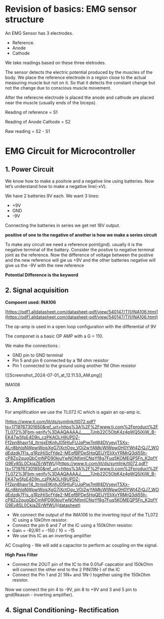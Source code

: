   

  

# Revision of basics: EMG sensor structure

An EMG Sensor has 3 electrodes.

- Reference.
- Anode
- Cathode

We take readings based on these three eletrodes.

The sensor detects the electric potential produced by the muscles of the body. We place the reference electrode in a region close to the actual measuring muscle but not on it. So that it detects the constant change but not the change due to conscious muscle movement.

After the referecne electrode is placed the anode and cathode are placed near the muscle (usually ends of the biceps).

Reading of reference = S1

Reading of Anode Cathode = S2

  

Raw reading = S2 - S1

  

  

# EMG Circuit for Microcontroller

  

## 1. Power Circuit

  

We know how to make a positvie and a negative line using batteries. Now let’s understand how to make a negative line(-xV).

We have 2 batteries 9V each. We want 3 lines:

- +9V
- GND
- -9V

Connecting the batteries in series we get net 18V output.

**positive of one to the negative of another is how we make a series circuit**

To make any circuit we need a reference point(gnd). usually it is the negative terminal of the battery. Consider the postive to negative terminal joint as the reference. Now the difference of voltage between the postive and the new reference will gie us +9V and the other batteries negative will give us the -9V with the new reference

  

**Potential Difference is the keyword**

  

## 2. Signal acquisition

  

**Compoent used: INA106**

[https://pdf1.alldatasheet.com/datasheet-pdf/view/540147/TI1/INA106.html](https://pdf1.alldatasheet.com/datasheet-pdf/view/540147/TI1/INA106.html)

  

The op-amp is used in a open loop configuration with the differential of 9V

The componet is a basic OP AMP with a G = 110.

We make the connections :

- GND pin to GND terminal
- Pin 5 and pin 6 connected by a 1M ohm resistor
- Pin 1 connected to the ground using another 1M Ohm resistor

![[Screenshot_2024-07-01_at_12.11.53_AM.png]]

IMA106

  

## 3. Amplification

  

For amplification we use the TL072 IC which is again an op-amp ic.

[https://www.ti.com/lit/ds/symlink/tl072.pdf?ts=1719767301650&ref_url=https%3A%2F%2Fwww.ti.com%2Fproduct%2FTL072%3Fbm-verify%3DAAQAAAAJ_____7Jnb22C5ObK4z4pWQ5jXjW_B-EK47w5fpE4D9n_czPKAOLH9UPDZ-Ff2pn8hayr14_ItrnjxEtKnhJ05HIuFUJqPjw7mW4DVyeyjT5Xx-ALn8bhlqNWpwWoisXgG7jXctOgv_VOj2wYAMkjWlWpw0H0YWt4ZrQJ7_WOdEdzdk7Fls_g1RzjHjScfYde2-MEqfBPDeSHqQElJYEliXvYRMrQ3dj55h-cP8Zo2qugQbCmNPD90kjuYwNONfimICNqYf8g7Fuq5KOMEQP5Fn_K2pfYG9Ey8SL0CkiaZErWfWU](https://www.ti.com/lit/ds/symlink/tl072.pdf?ts=1719767301650&ref_url=https%3A%2F%2Fwww.ti.com%2Fproduct%2FTL072%3Fbm-verify%3DAAQAAAAJ_____7Jnb22C5ObK4z4pWQ5jXjW_B-EK47w5fpE4D9n_czPKAOLH9UPDZ-Ff2pn8hayr14_ItrnjxEtKnhJ05HIuFUJqPjw7mW4DVyeyjT5Xx-ALn8bhlqNWpwWoisXgG7jXctOgv_VOj2wYAMkjWlWpw0H0YWt4ZrQJ7_WOdEdzdk7Fls_g1RzjHjScfYde2-MEqfBPDeSHqQElJYEliXvYRMrQ3dj55h-cP8Zo2qugQbCmNPD90kjuYwNONfimICNqYf8g7Fuq5KOMEQP5Fn_K2pfYG9Ey8SL0CkiaZErWfWU)(datasheet)

  

- We connect the output of the IMA106 to the inverting input of the TL072 IC using a 10kOhm resistor.
- Connect the pin 6 and 7 of the IC using a 150kOhm resistor.
- Gain = -R2/R1 = -150 / 10 = -15
- We use this IC as an inverting amplifier

AC Coupling - We will add a capacitor to perform ac coupling on the signal.

  

**High Pass Filter**

- Connect the 2OUT pin of the IC to the 0.01uF capcatior and 150kOhm will connect the other end to the 2 PIN(1IN-) of the IC
- Connect the Pin 1 and 2( 1IN+ and 1IN-) together using the 150kOhm resistor.

  

Now we connect the pin 4 to -9V, pin 8 to +9V and 3 and 5 pin to gnd(Reason - inverting amplifier).

  

## 4. Signal Conditioning- Rectification